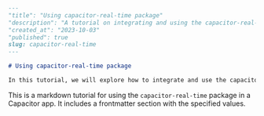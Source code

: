 ```md
---
"title": "Using capacitor-real-time package"
"description": "A tutorial on integrating and using the capacitor-real-time package in your Capacitor app"
"created_at": "2023-10-03"
"published": true
slug: capacitor-real-time
---

# Using capacitor-real-time package

In this tutorial, we will explore how to integrate and use the capacitor-real-time package in your Capacitor app to enable real-time capabilities.
```
This is a markdown tutorial for using the `capacitor-real-time` package in a Capacitor app. It includes a frontmatter section with the specified values.
